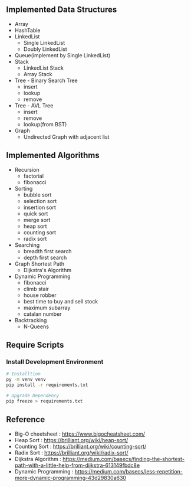 ## Implemented Data Structures
* Array
* HashTable
* LinkedList
  * Single LinkedList
  * Doubly LinkedList
* Queue(implement by Single LinkedList)
* Stack
  * LinkedList Stack
  * Array Stack
* Tree - Binary Search Tree
  * insert
  * lookup
  * remove
* Tree - AVL Tree
  * insert
  * remove
  * lookup(from BST)
* Graph
  * Undirected Graph with adjacent list

## Implemented Algorithms
* Recursion
  * factorial
  * fibonacci
* Sorting
  * bubble sort
  * selection sort
  * insertion sort
  * quick sort
  * merge sort
  * heap sort
  * counting sort
  * radix sort
* Searching
  * breadth first search
  * depth first search
* Graph Shortest Path
  * Dijkstra's Algorithm
* Dynamic Programming
  * fibonacci
  * climb stair
  * house robber
  * best time to buy and sell stock
  * maximum subarray
  * catalan number
* Backtracking
  * N-Queens

## Require Scripts

### Install Development Environment
``` sh
# Installtion
py -m venv venv
pip install -r requirements.txt

# Upgrade Dependency
pip freeze > requirements.txt
```

## Reference
* Big-O cheetsheet : https://www.bigocheatsheet.com/
* Heap Sort : https://brilliant.org/wiki/heap-sort/
* Counting Sort : https://brilliant.org/wiki/counting-sort/
* Radix Sort : https://brilliant.org/wiki/radix-sort/
* Dijkstra Algorithm : https://medium.com/basecs/finding-the-shortest-path-with-a-little-help-from-dijkstra-613149fbdc8e
* Dynamic Programming : https://medium.com/basecs/less-repetition-more-dynamic-programming-43d29830a630